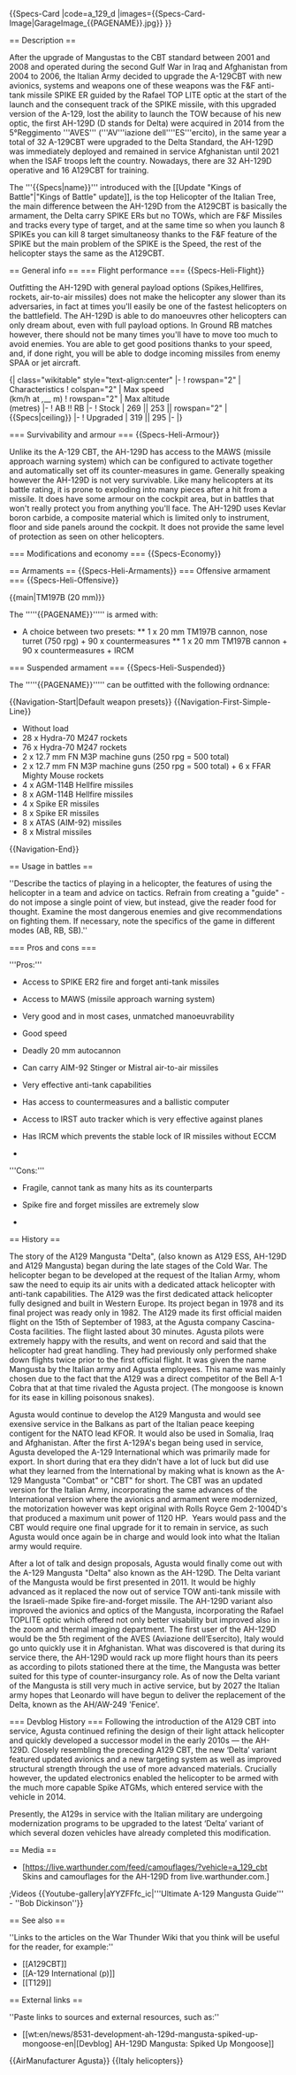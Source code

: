 {{Specs-Card
|code=a_129_d
|images={{Specs-Card-Image|GarageImage_{{PAGENAME}}.jpg}}
}}

== Description ==
<!-- ''In the description, the first part should be about the history of and the creation and combat usage of the helicopter, as well as its key features. In the second part, tell the reader about the helicopter in the game. Insert a screenshot of the vehicle, so that if the novice player does not remember the vehicle by name, he will immediately understand what kind of vehicle the article is talking about.'' -->
After the upgrade of Mangustas to the CBT standard between 2001 and 2008 and operated during the second Gulf War in Iraq and Afghanistan from 2004 to 2006, the Italian Army decided to upgrade the A-129CBT with new avionics, systems and weapons one of these weapons was the F&F anti-tank missile SPIKE ER guided by the Rafael TOP LITE optic at the start of the launch and the consequent track of the SPIKE missile, with this upgraded version of the A-129, lost the ability to launch the TOW because of his new optic, the first AH-129D (D stands for Delta) were acquired in 2014 from the 5°Reggimento '''AVES''' ('''AV'''iazione dell''''ES'''ercito), in the same year a total of 32 A-129CBT were upgraded to the Delta Standard, the AH-129D was immediately deployed and remained in service Afghanistan until 2021 when the ISAF troops left the country. Nowadays, there are 32 AH-129D operative and 16 A129CBT for training.

The  '''{{Specs|name}}''' introduced with the [[Update "Kings of Battle"|"Kings of Battle" update]], is the top Helicopter of the Italian Tree, the main difference between the AH-129D from the A129CBT is basically the armament, the Delta carry SPIKE ERs but no TOWs, which are F&F Missiles and tracks every type of target, and at the same time so when you launch 8 SPIKEs you can kill 8 target simultaneosy thanks to the F&F feature of the SPIKE but the main problem of the SPIKE is the Speed, the rest of the helicopter stays the same as the A129CBT.

== General info ==
=== Flight performance ===
{{Specs-Heli-Flight}}
<!-- ''Describe how the helicopter behaves in the air. Speed, manoeuvrability, acceleration and allowable loads - these are the most important characteristics of the vehicle.'' -->
Outfitting the AH-129D with general payload options (Spikes,Hellfires, rockets, air-to-air missiles) does not make the helicopter any slower than its adversaries, in fact at times you'll easily be one of the fastest helicopters on the battlefield. The AH-129D is able to do manoeuvres other helicopters can only dream about, even with full payload options. In Ground RB matches however, there should not be many times you'll have to move too much to avoid enemies. You are able to get good positions thanks to your speed, and, if done right, you will be able to dodge incoming missiles from enemy SPAA or jet aircraft.

{| class="wikitable" style="text-align:center"
|-
! rowspan="2" | Characteristics
! colspan="2" | Max speed<br>(km/h at _,___ m)
! rowspan="2" | Max altitude<br>(metres)
|-
! AB !! RB
|-
! Stock
| 269 || 253 || rowspan="2" | {{Specs|ceiling}}
|-
! Upgraded
| 319 || 295
|-
|}

=== Survivability and armour ===
{{Specs-Heli-Armour}}
<!-- ''Examine the survivability of the helicopter. Note how vulnerable the structure is and how secure the pilot is, whether the fuel tanks are armoured, etc. Describe the armour, if there is any, and also mention the vulnerability of other critical systems.'' -->
Unlike its the A-129 CBT, the AH-129D has access to the MAWS (missile approach warning system) which can be configured to activate together and automatically set off its counter-measures in game. Generally speaking however the AH-129D is not very survivable. Like many helicopters at its battle rating, it is prone to exploding into many pieces after a hit from a missile. It does have some armour on the cockpit area, but in battles that won't really protect you from anything you'll face. The AH-129D uses Kevlar boron carbide, a composite material which is limited only to instrument, floor and side panels around the cockpit. It does not provide the same level of protection as seen on other helicopters.

=== Modifications and economy ===
{{Specs-Economy}}

== Armaments ==
{{Specs-Heli-Armaments}}
=== Offensive armament ===
{{Specs-Heli-Offensive}}
<!-- ''Describe the offensive armament of the helicopter, if any. Describe how effective the cannons and machine guns are in battle, also what ammunition belts or drums are better to use. If there is no offensive weaponry, delete this subsection.'' -->
{{main|TM197B (20 mm)}}

The '''''{{PAGENAME}}''''' is armed with:

* A choice between two presets:
** 1 x 20 mm TM197B cannon, nose turret (750 rpg) + 90 x countermeasures
** 1 x 20 mm TM197B cannon + 90 x countermeasures + IRCM

=== Suspended armament ===
{{Specs-Heli-Suspended}}
<!-- ''Describe the helicopter's suspended armament: additional cannons under the winglets, any bombs, and rockets. Since any helicopter is essentially only a platform for suspended weaponry, this section is significant and deserves your special attention. If there is no suspended weaponry remove this subsection.'' -->
The '''''{{PAGENAME}}''''' can be outfitted with the following ordnance:

{{Navigation-Start|Default weapon presets}}
{{Navigation-First-Simple-Line}}

* Without load
* 28 x Hydra-70 M247 rockets
* 76 x Hydra-70 M247 rockets
* 2 x 12.7 mm FN M3P machine guns (250 rpg = 500 total)
* 2 x 12.7 mm FN M3P machine guns (250 rpg = 500 total) + 6 x FFAR Mighty Mouse rockets
* 4 x AGM-114B Hellfire missiles
* 8 x AGM-114B Hellfire missiles
* 4 x Spike ER missiles
* 8 x Spike ER missiles
* 8 x ATAS (AIM-92) missiles
* 8 x Mistral missiles

{{Navigation-End}}

== Usage in battles ==
<!-- ''Describe the tactics of playing in a helicopter, the features of using the helicopter in a team and advice on tactics. Refrain from creating a "guide" - do not impose a single point of view, but instead, give the reader food for thought. Examine the most dangerous enemies and give recommendations on fighting them. If necessary, note the specifics of the game in different modes (AB, RB, SB).'' -->
''Describe the tactics of playing in a helicopter, the features of using the helicopter in a team and advice on tactics. Refrain from creating a "guide" - do not impose a single point of view, but instead, give the reader food for thought. Examine the most dangerous enemies and give recommendations on fighting them. If necessary, note the specifics of the game in different modes (AB, RB, SB).''

=== Pros and cons ===
<!-- ''Summarise and briefly evaluate the vehicle in terms of its characteristics and combat effectiveness. Mark its pros and cons in the bulleted list. Try not to use more than 6 points for each of the characteristics. Avoid using categorical definitions such as "bad", "good" and the like - use substitutions with softer forms such as "inadequate" and "effective".'' -->
'''Pros:'''

* Access to SPIKE ER2 fire and forget anti-tank missiles
* Access to MAWS (missile approach warning system)
* Very good and in most cases, unmatched manoeuvrability
* Good speed
* Deadly 20 mm autocannon
* Can carry AIM-92 Stinger or Mistral air-to-air missiles
* Very effective anti-tank capabilities
* Has access to countermeasures and a ballistic computer
* Access to IRST auto tracker which is very effective against planes
* Has IRCM which prevents the stable lock of IR missiles without ECCM

*

'''Cons:'''

* Fragile, cannot tank as many hits as its counterparts
* Spike fire and forget missiles are extremely slow

*

== History ==
<!-- ''Describe the history of the creation and combat usage of the helicopter in more detail than in the introduction. If the historical reference turns out to be too long, take it to a separate article, taking a link to the article about the vehicle and adding a block "/History" (example: <nowiki>https://wiki.warthunder.com/(Vehicle-name)/History</nowiki>) and add a link to it here using the <code>main</code> template. Be sure to reference text and sources by using <code><nowiki><ref></ref></nowiki></code>, as well as adding them at the end of the article with <code><nowiki><references /></nowiki></code>. This section may also include the vehicle's dev blog entry (if applicable) and the in-game encyclopedia description (under <code><nowiki>=== In-game description ===</nowiki></code>, also if applicable).'' -->
The story of the A129 Mangusta "Delta", (also known as A129 ESS, AH-129D and A129 Mangusta) began during the late stages of the Cold War. The helicopter began to be developed at the request of the Italian Army, whom saw the need to equip its air units with a dedicated attack helicopter with anti-tank capabilities. The A129 was the first dedicated attack helicopter fully designed and built in Western Europe. Its project began in 1978 and its final project was ready only in 1982. The A129 made its first official maiden flight on the 15th of September of 1983, at the Agusta company Cascina-Costa facilities. The flight lasted about 30 minutes. Agusta pilots were extremely happy with the results, and went on record and said that the helicopter had great handling. They had previously only performed shake down flights twice prior to the first official flight. It was given the name Mangusta by the Italian army and Agusta employees. This name was mainly chosen due to the fact that the A129 was a direct competitor of the Bell A-1 Cobra that at that time rivaled the Agusta project. (The mongoose is known for its ease in killing poisonous snakes).

Agusta would continue to develop the A129 Mangusta and would see exensive service in the Balkans as part of the Italian peace keeping contigent for the NATO lead KFOR. It would also be used in Somalia, Iraq and Afghanistan. After the first A-129A's began being used in service, Agusta developed the A-129 International which was primarily made for export. In short during that era they didn't have a lot of luck but did use what they learned from the International by making what is known as the A-129 Mangusta "Combat" or "CBT" for short. The CBT was an updated version for the Italian Army, incorporating the same advances of the International version where the avionics and armament were modernized, the motorization however was kept original with Rolls Royce Gem 2-1004D's that produced a maximum unit power of 1120 HP.  Years would pass and the CBT would require one final upgrade for it to remain in service, as such Agusta would once again be in charge and would look into what the Italian army would require.

After a lot of talk and design proposals, Agusta would finally come out with the A-129 Mangusta "Delta" also known as the AH-129D. The Delta variant of the Mangusta would be first presented in 2011. It would be highly advanced as it replaced the now out of service TOW anti-tank missile with the Israeli-made Spike fire-and-forget missile. The AH-129D variant also improved the avionics and optics of the Mangusta, incorporating the Rafael TOPLITE optic which offered not only better visability but improved also in the zoom and thermal imaging department. The first user of the AH-129D would be the 5th regiment of the AVES (Aviazione dell’Esercito), Italy would go unto quickly use it in Afghanistan. What was discovered is that during its service there, the AH-129D would rack up more flight hours than its peers as according to pilots stationed there at the time, the Mangusta was better suited for this type of counter-insurgancy role. As of now the Delta variant of the Mangusta is still very much in active service, but by 2027 the Italian army hopes that Leonardo will have begun to deliver the replacement of the Delta, known as the AH/AW-249 'Fenice'.

=== Devblog History ===
Following the introduction of the A129 CBT into service, Agusta continued refining the design of their light attack helicopter and quickly developed a successor model in the early 2010s — the AH-129D. Closely resembling the preceding A129 CBT, the new ‘Delta’ variant featured updated avionics and a new targeting system as well as improved structural strength through the use of more advanced materials. Crucially however, the updated electronics enabled the helicopter to be armed with the much more capable Spike ATGMs, which entered service with the vehicle in 2014.

Presently, the A129s in service with the Italian military are undergoing modernization programs to be upgraded to the latest ‘Delta’ variant of which several dozen vehicles have already completed this modification.

== Media ==
<!-- ''Excellent additions to the article would be video guides, screenshots from the game, and photos.'' -->

* [https://live.warthunder.com/feed/camouflages/?vehicle=a_129_cbt Skins and camouflages for the AH-129D from live.warthunder.com.]

;Videos
{{Youtube-gallery|aYYZFFfc_ic|'''Ultimate A-129 Mangusta Guide''' - ''Bob Dickinson''}}

== See also ==
<!-- ''Links to the articles on the War Thunder Wiki that you think will be useful for the reader, for example:''
* ''reference to the series of the helicopter;''
* ''links to approximate analogues of other nations and research trees.'' -->
''Links to the articles on the War Thunder Wiki that you think will be useful for the reader, for example:''

* [[A129CBT]]
* [[A-129 International (p)]]
* [[T129]]

== External links ==
<!-- ''Paste links to sources and external resources, such as:''
* ''topic on the official game forum;''
* ''other literature.'' -->
''Paste links to sources and external resources, such as:''

* [[wt:en/news/8531-development-ah-129d-mangusta-spiked-up-mongoose-en|[Devblog] AH-129D Mangusta: Spiked Up Mongoose]]

{{AirManufacturer Agusta}}
{{Italy helicopters}}